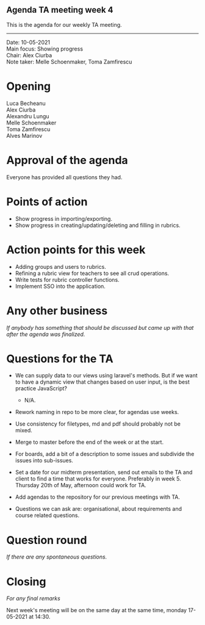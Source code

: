 ## Agenda TA meeting week 4

This is the agenda for our weekly TA meeting.

---

Date:           10-05-2021\
Main focus:     Showing progress\
Chair:          Alex Ciurba\
Note taker:     Melle Schoenmaker, Toma Zamfirescu


# Opening

Luca Becheanu\
Alex Ciurba\
Alexandru Lungu\
Melle Schoenmaker\
Toma Zamfirescu\
Alves Marinov

# Approval of the agenda
Everyone has provided all questions they had.

# Points of action

- Show progress in importing/exporting.
- Show progress in creating/updating/deleting and filling in rubrics.

# Action points for this week

- Adding groups and users to rubrics.
- Refining a rubric view for teachers to see all crud operations.
- Write tests for rubric controller functions.
- Implement SSO into the application.

# Any other business
*If anybody has something that should be discussed but came up with that after the agenda was finalized.*

# Questions for the TA

- We can supply data to our views using laravel's methods. But if we want to have a dynamic view that changes based on user input, is the best practice JavaScript?
    - N/A.
    
- Rework naming in repo to be more clear, for agendas use weeks.
- Use consistency for filetypes, md and pdf should probably not be mixed.
- Merge to master before the end of the week or at the start.
- For boards, add a bit of a description to some issues and subdivide the issues into sub-issues.
- Set a date for our midterm presentation, send out emails to the TA and client to find a time that works for everyone. Preferably in week 5. Thursday 20th of May, afternoon could work for TA.
- Add agendas to the repository for our previous meetings with TA.
- Questions we can ask are: organisational, about requirements and course related questions.

# Question round
*If there are any spontaneous questions.*

# Closing
*For any final remarks*

Next week's meeting will be on the same day at the same time, monday 17-05-2021 at 14:30.
